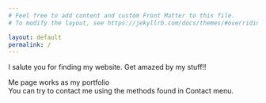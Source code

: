 ```yaml
---
# Feel free to add content and custom Front Matter to this file.
# To modify the layout, see https://jekyllrb.com/docs/themes/#overriding-theme-defaults

layout: default
permalink: /
---
```


I salute you for finding my website. Get amazed by my stuff!!

Me page works as my portfolio\
You can try to contact me using the methods found in Contact menu.